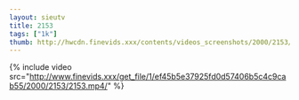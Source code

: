 ```yaml
--- 
layout: sieutv
title: 2153
tags: ["1k"]
thumb: http://hwcdn.finevids.xxx/contents/videos_screenshots/2000/2153/preview.mp4.jpg
---
```

{% include video src="http://www.finevids.xxx/get_file/1/ef45b5e37925fd0d57406b5c4c9cab55/2000/2153/2153.mp4/" %} 
